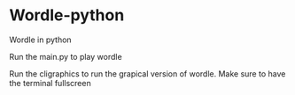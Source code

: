 # Wordle-python
Wordle in python

Run the main.py to play wordle

Run the cligraphics to run the grapical version of wordle. Make sure to have the terminal fullscreen
